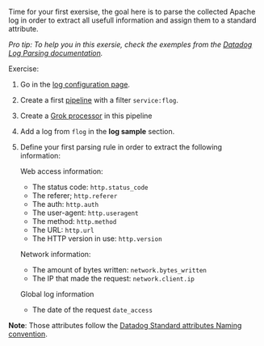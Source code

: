 Time for your first exersise, the goal here is to parse the collected Apache log in order to extract all usefull information and assign them to a standard attribute.

*Pro tip: To help you in this exersie, check the exemples from the [Datadog Log Parsing documentation](https://docs.datadoghq.com/logs/processing/parsing/).*

Exercise:

1. Go in the [log configuration page](https://app.datadoghq.com/logs/pipelines).
2. Create a first [pipeline](https://docs.datadoghq.com/logs/processing/pipelines/) with a filter `service:flog`.
3. Create a [Grok processor](https://docs.datadoghq.com/logs/processing/processors/?tab=ui#grok-parser) in this pipeline
4. Add a log from `flog` in the **log sample** section.
5. Define your first parsing rule in order to extract the following information:

    Web access information:

      * The status code: `http.status_code`
      * The referer; `http.referer`
      * The auth: `http.auth`
      * The user-agent: `http.useragent`
      * The method: `http.method`
      * The URL: `http.url`
      * The HTTP version in use: `http.version`

    Network information:

      * The amount of bytes written: `network.bytes_written`
      * The IP that made the request: `network.client.ip`

    Global log information

      * The date of the request `date_access`

**Note**: Those attributes follow the [Datadog Standard attributes Naming convention](https://docs.datadoghq.com/logs/processing/attributes_naming_convention/#default-standard-attribute-list).
